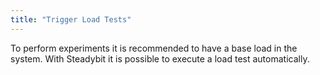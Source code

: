 ```yaml
---
title: "Trigger Load Tests"
---
```


To perform experiments it is recommended to have a base load in the system. With Steadybit it is possible to execute a load test automatically.


